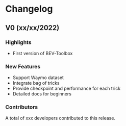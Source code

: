 # Changelog

## V0 (xx/xx/2022)

### Highlights
* First version of BEV-Toolbox

### New Features
* Support Waymo dataset
* Integrate bag of tricks
* Provide checkpoint and performance for each trick
* Detailed docs for beginners

<!-- ### Improvements -->

<!-- ### Bug Fixes -->

### Contributors
A total of xxx developers contributed to this release.
